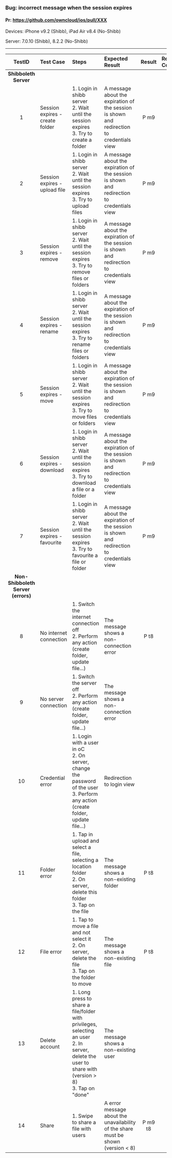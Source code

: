 ###  Bug: incorrect message when the session expires 

#### Pr: https://github.com/owncloud/ios/pull/XXX 


Devices: iPhone v9.2 (Shibb), iPad Air v8.4 (No-Shibb)

Server: 7.0.10 (Shibb), 8.2.2 (No-Shibb)


---

 
TestID | Test Case | Steps | Expected Result | Result | Related Comment
:------------: | :------------- | :------------- | :-------------- | :-----: | :------
|**Shibboleth Server**
| 1 | Session expires - create folder   |  1. Login in shibb server<br>2. Wait until the session expires<br> 3. Try to create a folder |  A message about the expiration of the session is shown and redirection to credentials view | P m9
| 2 | Session expires - upload file   |  1. Login in shibb server<br>2. Wait until the session expires<br> 3. Try to upload files |  A message about the expiration of the session is shown and redirection to credentials view | P m9
| 3 | Session expires - remove   |  1. Login in shibb server<br>2. Wait until the session expires<br> 3. Try to remove files or folders |  A message about the expiration of the session is shown and redirection to credentials view | P m9
| 4 | Session expires - rename   |  1. Login in shibb server<br>2. Wait until the session expires<br> 3. Try to rename files or folders |  A message about the expiration of the session is shown and redirection to credentials view | P m9
| 5 | Session expires - move   |  1. Login in shibb server<br>2. Wait until the session expires<br> 3. Try to move files or folders |  A message about the expiration of the session is shown and redirection to credentials view | P m9
| 6 | Session expires - download  |  1. Login in shibb server<br>2. Wait until the session expires<br> 3. Try to download a file or a folder |  A message about the expiration of the session is shown and redirection to credentials view | P m9
| 7 | Session expires - favourite   |  1. Login in shibb server<br>2. Wait until the session expires<br> 3. Try to favourite a file or folder |  A message about the expiration of the session is shown and redirection to credentials view | P m9
|**Non-Shibboleth Server (errors)**
| 8 | No internet connection | 1. Switch the internet connection off<br>2. Perform any action (create folder, update file...)| The message shows a non-connection error |P t8
| 9 | No server connection | 1. Switch the server off<br>2. Perform any action (create folder, update file...)| The message shows a non-connection error |
| 10 | Credential error | 1. Login with a user in oC<br>2. On server, change the password of the user<br> 3. Perform any action (create folder, update file...) |  Redirection to login view |
| 11 | Folder error | 1. Tap in upload and select a file, selecting a location folder<br> 2. On server, delete this folder<br> 3. Tap on the file| The message shows a non-existing folder | P t8
| 12 | File error | 1. Tap to move a file and not select it<br> 2. On server, delete the file<br> 3. Tap on the folder to move| The message shows a non-existing file | P t8
| 13 | Delete account | 1. Long press to share a file/folder with privileges, selecting an user<br>2. In server, delete the user to share with (version > 8)<br>3. Tap on "done"| The message shows a non-existing user
| 14 | Share  |  1. Swipe to share a file with users |  A error message about the unavailability of the share must be shown (version < 8)| P m9 t8
